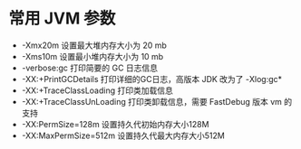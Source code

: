 # 常用 JVM 参数

- -Xmx20m 设置最大堆内存大小为 20 mb
- -Xms10m 设置最小堆内存大小为 10 mb
- -verbose:gc 打印简要的 GC 日志信息
- -XX:+PrintGCDetails 打印详细的GC日志，高版本 JDK 改为了 -Xlog:gc*
- -XX:+TraceClassLoading 打印类加载信息
- -XX:+TraceClassUnLoading 打印类卸载信息，需要 FastDebug 版本 vm 的支持
- -XX:PermSize=128m 设置持久代初始内存大小128M
- -XX:MaxPermSize=512m 设置持久代最大内存大小512M

